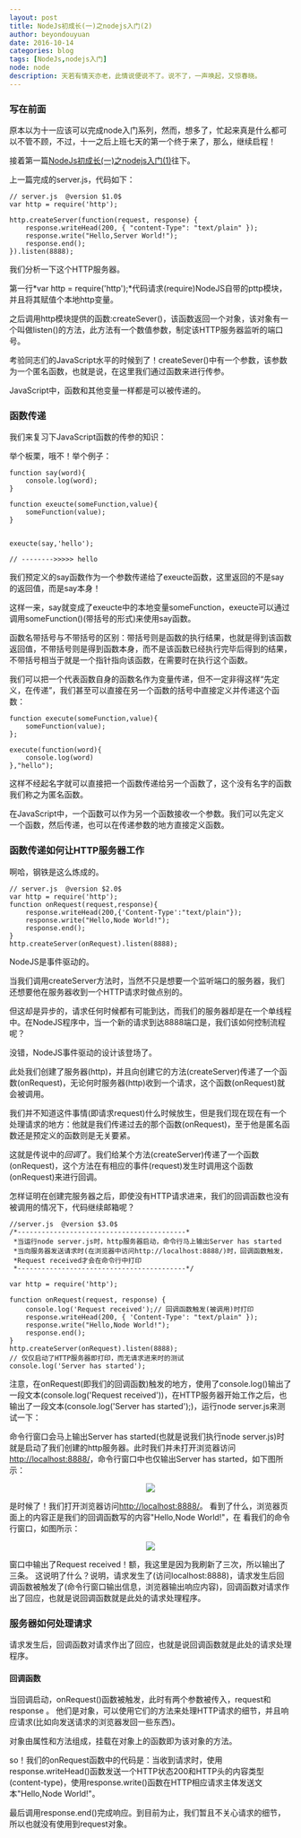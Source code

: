 ```yaml
---
layout: post
title: NodeJs初成长(一)之nodejs入门(2)
author: beyondouyuan
date: 2016-10-14
categories: blog
tags: [NodeJs,nodejs入门]
node: node
description: 天若有情天亦老，此情说便说不了。说不了，一声唤起，又惊春晓。
---
```


###  写在前面 ###

原本以为十一应该可以完成node入门系列，然而，想多了，忙起来真是什么都可以不管不顾，不过，十一之后上班七天的第一个终于来了，那么，继续启程！

接着第一篇[NodeJs初成长(一)之nodejs入门(1)](https://beyondouyuan.github.io/blog/2016/09/30/nodejs-study-part1/)往下。


上一篇完成的server.js，代码如下：

    // server.js  @version $1.0$
    var http = require('http');

    http.createServer(function(request, response) {
        response.writeHead(200, { "content-Type": "text/plain" });
        response.write("Hello,Server World!");
        response.end();
    }).listen(8888);


我们分析一下这个HTTP服务器。

第一行*var http = require('http');*代码请求(require)NodeJS自带的pttp模块，并且将其赋值个本地http变量。

之后调用http模块提供的函数:createSever()，该函数返回一个对象，该对象有一个叫做listen()的方法，此方法有一个数值参数，制定该HTTP服务器监听的端口号。

考验同志们的JavaScript水平的时候到了！createSever()中有一个参数，该参数为一个匿名函数，也就是说，在这里我们通过函数来进行传参。

>
>
JavaScript中，函数和其他变量一样都是可以被传递的。
>

### 函数传递 ###

我们来复习下JavaScript函数的传参的知识：

举个板栗，哦不！举个例子：

    function say(word){
        console.log(word);
    }

    function exeucte(someFunction,value){
        someFunction(value);
    }


    exeucte(say,'hello');

    // -------->>>>> hello

我们预定义的say函数作为一个参数传递给了exeucte函数，这里返回的不是say的返回值，而是say本身！

这样一来，say就变成了exeucte中的本地变量someFunction，exeucte可以通过调用someFunction()(带括号的形式)来使用say函数。

>
>
函数名带括号与不带括号的区别：带括号则是函数的执行结果，也就是得到该函数返回值，不带括号则是得到函数本身，而不是该函数已经执行完毕后得到的结果，不带括号相当于就是一个指针指向该函数，在需要时在执行这个函数。
>

我们可以把一个代表函数自身的函数名作为变量传递，但不一定非得这样“先定义，在传递”，我们甚至可以直接在另一个函数的括号中直接定义并传递这个函数：

    function execute(someFunction,value){
        someFunction(value);
    };

    execute(function(word){
        console.log(word)
    },"hello");


这样不经起名字就可以直接把一个函数传递给另一个函数了，这个没有名字的函数我们称之为匿名函数。


>
>
在JavaScript中，一个函数可以作为另一个函数接收一个参数。我们可以先定义一个函数，然后传递，也可以在传递参数的地方直接定义函数。
>


### 函数传递如何让HTTP服务器工作 ###

啊哈，钢铁是这么炼成的。

    // server.js  @version $2.0$
    var http = require('http');
    function onRequest(request,response){
        response.writeHead(200,{'Content-Type':"text/plain"});
        response.write("Hello,Node World!");
        response.end();
    }
    http.createServer(onRequest).listen(8888);


NodeJS是事件驱动的。

当我们调用createServer方法时，当然不只是想要一个监听端口的服务器，我们还想要他在服务器收到一个HTTP请求时做点别的。

但这却是异步的，请求任何时候都有可能到达，而我们的服务器却是在一个单线程中。在NodeJS程序中，当一个新的请求到达8888端口是，我们该如何控制流程呢？

没错，NodeJS事件驱动的设计该登场了。

此处我们创建了服务器(http)，并且向创建它的方法(createServer)传递了一个函数(onRequest)，无论何时服务器(http)收到一个请求，这个函数(onRequest)就会被调用。

我们并不知道这件事情(即请求request)什么时候放生，但是我们现在现在有一个处理请求的地方：他就是我们传递过去的那个函数(onRequest)，至于他是匿名函数还是预定义的函数则是无关要紧。


这就是传说中的*回调*了。我们给某个方法(createServer)传递了一个函数(onRequest)，这个方法在有相应的事件(request)发生时调用这个函数(onRequest)来进行回调。


怎样证明在创建完服务器之后，即使没有HTTP请求进来，我们的回调函数也没有被调用的情况下，代码继续邮箱呢？

    //server.js  @version $3.0$
    /*------------------------------------------*
     *当运行node server.js时，http服务器启动，命令行马上输出Server has started
     *当向服务器发送请求时(在浏览器中访问http://localhost:8888/)时，回调函数触发，
     *Request received才会在命令行中打印
     *------------------------------------------*/

    var http = require('http');

    function onRequest(request, response) {
        console.log('Request received');// 回调函数触发(被调用)时打印
        response.writeHead(200, { 'Content-Type': "text/plain" });
        response.write("Hello,Node World!");
        response.end();
    }
    http.createServer(onRequest).listen(8888);
    // 仅仅启动了HTTP服务器即打印，而无请求进来时的测试
    console.log('Server has started');

注意，在onRequest(即我们的回调函数)触发的地方，使用了console.log()输出了一段文本(console.log('Request received'))，在HTTP服务器开始工作之后，也输出了一段文本(console.log('Server has started');)，运行node server.js来测试一下：

命令行窗口会马上输出Server has started(也就是说我们执行node server.js)时就是启动了我们创建的http服务器。此时我们并未打开浏览器访问[http://localhost:8888/](http://localhost:8888/)，命令行窗口中也仅输出Server has started，如下图所示：

<center>
<p><img src="https://beyondouyuan.github.io/img/node_r_s_1.png" align="center"></p>
</center>

是时候了！我们打开浏览器访问[http://localhost:8888/](http://localhost:8888/)。
看到了什么，浏览器页面上的内容正是我们的回调函数写的内容"Hello,Node World!"，在
看我们的命令行窗口，如图所示：

<center>
<p><img src="https://beyondouyuan.github.io/img/node_r_s_2.png" align="center"></p>
</center>

窗口中输出了Request received！额，我这里是因为我刷新了三次，所以输出了三条。
这说明了什么？说明，请求发生了(访问localhost:8888)，请求发生后回调函数被触发了(命令行窗口输出信息，浏览器输出响应内容)，回调函数对请求作出了回应，也就是说回调函数就是此处的请求处理程序。


### 服务器如何处理请求 ###


请求发生后，回调函数对请求作出了回应，也就是说回调函数就是此处的请求处理程序。

#### 回调函数 ####

当回调启动，onRequest()函数被触发，此时有两个参数被传入，request和response
。
他们是对象，可以使用它们的方法来处理HTTP请求的细节，并且响应请求(比如向发送请求的浏览器发回一些东西)。

>
>
对象由属性和方法组成，挂载在对象上的函数即为该对象的方法。
>

so！我们的onRequest函数中的代码是：当收到请求时，使用response.writeHead()函数发送一个HTTP状态200和HTTP头的内容类型(content-type)，使用response.write()函数在HTTP相应请求主体发送文本"Hello,Node World!"。

最后调用response.end()完成响应。到目前为止，我们暂且不关心请求的细节，所以也就没有使用到request对象。
